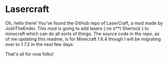 Lasercraft
==========

Oh, hello there! You've found the GitHub repo of LaserCraft, a mod made by JoshTheEnder.
This mod is going to add lasers ( no s**t Sherlock ) to minecraft which can do all sorts of things.
The source code in the repo, as of me updating this readme, is for Minecraft 1.6.4 though I will be migrating over to 1.7.2 in the next few days.

That's all for now folks!
